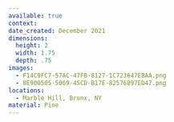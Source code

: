 ```yaml
---
available: true
context:
date_created: December 2021
dimensions:
  height: 2
  width: 1.75
  depth: .75
images:
  - F14C9FC7-57AC-47FB-8127-1C723647E8AA.png
  - 8E900505-5069-45CD-B17E-82576897ED47.png
locations:
  - Marble Hill, Bronx, NY
material: Pine
---
```


